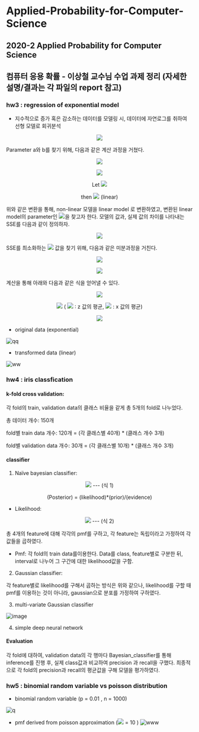 # Applied-Probability-for-Computer-Science
##  2020-2 Applied Probability for Computer Science
##  컴퓨터 응용 확률 - 이상철 교수님 수업 과제 정리 (자세한 설명/결과는 각 파일의 report 참고)

### hw3 : regression of exponential model
-	지수적으로 증가 혹은 감소하는 데이터를 모델링 시, 데이터에 자연로그를 취하여 선형 모델로 회귀분석

<p align="center"><img src="https://render.githubusercontent.com/render/math?math=y=a\times e^{bx}"></p>

Parameter a와 b를 찾기 위해, 다음과 같은 계산 과정을 거쳤다.

<p align="center"><img src="https://render.githubusercontent.com/render/math?math=y=ae^{bx}"></p>

<p align="center"><img src="https://render.githubusercontent.com/render/math?math=\ln{y}=\ln{\left(ae^{bx}\right)}=\ln{a} %2B bx"></p>

<p align="center">Let <img src="https://render.githubusercontent.com/render/math?math=\ \ln{y}=z,\ln{a}=a_0,b=a_1,"></p>

<p align="center">then <img src="https://render.githubusercontent.com/render/math?math=z=a_0 %2B a_1x  ">
(linear)</p>

위와 같은 변환을 통해, non-linear 모델을 linear model 로 변환하였고, 
변환된 linear model의 parameter인 <img src="https://render.githubusercontent.com/render/math?math=a_0 , a_1">을 찾고자 한다.
모델의 값과, 실제 값의 차이를 나타내는 SSE를 다음과 같이 정의하자.
<p align="center"><img src="https://render.githubusercontent.com/render/math?math=SSE=\ \sum\ \ {(\ z_i-\ \widehat{z_i})}^2\  = =\ \sum\ \ {(\ z_i-\ a_0-a_1x_i)}^2"></p>

SSE를 최소화하는 <img src="https://render.githubusercontent.com/render/math?math=a_0 , a_1"> 값을 찾기 위해, 다음과 같은 미분과정을 거친다.

<p align="center"><img src="https://render.githubusercontent.com/render/math?math=\frac{\partial SSE\ }{\partial a_0} = 2\sum\left(\ z_i-\ a_0-a_1x_i\ \right)\left(-1\right)=0\ "></p>
			
<p align="center"><img src="https://render.githubusercontent.com/render/math?math=\frac{\partial SSE\ }{\partial a_1} = 2\sum\left(\ z_i-\ a_0-a_1x_i\ \right)\left(-x_i\right) = 0"></p>

계산을 통해 아래와 다음과 같은 식을 얻어낼 수 있다.

<p align="center"><img src="https://render.githubusercontent.com/render/math?math=\large a_1\ =\frac{\ n\sum_{i=1}^{n}{z_ix_i}-\ \sum_{i=1}^{n}z_i\sum_{i=1}^{n}x_i}{n\sum_{i=1}^{n}{x_i}^2-\left(\sum_{i=1}^{n}x_i\right)^2}"></p>

<p align="center"><img src="https://render.githubusercontent.com/render/math?math=a_0\ =\overline{z}\ -a_1\overline{x}">    ( <img src="https://render.githubusercontent.com/render/math?math=\overline{z}"> ∶ z 값의 평균, <img src="https://render.githubusercontent.com/render/math?math=\overline{x}"> : x 값의 평균) </p>

                  
<p align="center"><img src="https://render.githubusercontent.com/render/math?math=a\ =e^{a_0}, b\ = a_1"></p>

- original data (exponential)

![qq](https://user-images.githubusercontent.com/35826556/109385047-46526f80-7934-11eb-84c9-1abe3b0ea632.png)

- transformed data (linear)

![ww](https://user-images.githubusercontent.com/35826556/109385064-713cc380-7934-11eb-90f5-618da86f157b.png)

### hw4 : iris classfication
#### k-fold cross validation: 
각 fold의 train, validation data의 클래스 비율을 같게 총 5개의 fold로 나누었다.

총 데이터 개수: 150개

fold별 train data 개수: 120개 = (각 클래스별 40개) * (클래스 개수 3개)

fold별 validation data 개수: 30개 = (각 클래스별 10개) * (클래스 개수 3개)

#### classifier
1. Naïve bayesian classifier:
<p align="center"><img src="https://render.githubusercontent.com/render/math?math=P\left(c| x\right)=P\left(x| w_j\right)\ P\left(w_j\right)\ /\ P(x)"> --- (식 1)</p>

<p align="center">(Posterior) = (likelihood)*(prior)/(evidence)</p>

  - Likelihood: 
<p align="center"><img src="https://render.githubusercontent.com/render/math?math=P\left(x| w_j\right)=P\left(x_1| w_j\right)P\left(x_2| w_j\right)P\left(x_3| w_j\right)P\left(x_4| w_j\right)"> --- (식 2)</p>

총 4개의 feature에 대해 각각의 pmf를 구하고, 각 feature는 독립이라고 가정하여 각 값들을 곱하였다.

  - Pmf: 
	각 fold의 train data를이용한다. 
	Data를 class, feature별로 구분한 뒤, interval로 나누어 그 구간에 대한 likelihood값을 구함. 


2. Gaussian classifier:
 
 각 feature별로 likelihood를 구해서 곱하는 방식은 위와 같으나, likelihood를 구할 때 pmf를 이용하는 것이 아니라, gaussian으로 분포를 가정하여 구하였다. 

3. multi-variate Gaussian classifier

![image](https://user-images.githubusercontent.com/35826556/109386355-88cc7a00-793d-11eb-8040-34ff3086b3d2.png)

4. simple deep neural network

#### Evaluation
각 fold에 대하여, validation data의 각 행마다 Bayesian_classifier를 통해 inference를 진행 후, 실제 class값과 비교하여 precision 과 recall을 구했다.
최종적으로 각 fold의 precision과 recall의 평균값을 구해 모델을 평가하였다.


### hw5 : binomial random variable vs poisson distribution

- binomial random variable (p = 0.01 , n = 1000)

![q](https://user-images.githubusercontent.com/35826556/109385931-9c2a1600-793a-11eb-8133-1d2f1c40ffb9.png)

- pmf derived from poisson approximation (<img src="https://render.githubusercontent.com/render/math?math=\lambda">  = 10 )
![www](https://user-images.githubusercontent.com/35826556/109385934-9df3d980-793a-11eb-90c3-4225e85e0844.png)
